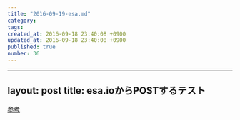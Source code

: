 ```yaml
---
title: "2016-09-19-esa.md"
category: 
tags: 
created_at: 2016-09-18 23:40:08 +0900
updated_at: 2016-09-18 23:40:08 +0900
published: true
number: 36
---
```


---
layout: post
title: esa.ioからPOSTするテスト
---

[参考](https://docs.esa.io/posts/176)
